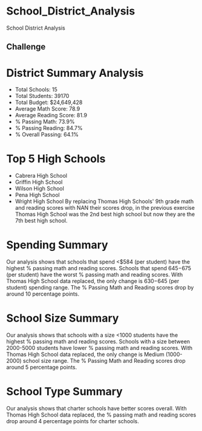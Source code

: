 # School_District_Analysis
School District Analysis
## Challenge
# District Summary Analysis
- Total Schools: 15
- Total Students: 39170
- Total Budget: $24,649,428
- Average Math Score: 78.9
- Average Reading Score: 81.9
- % Passing Math: 73.9%
- % Passing Reading: 84.7%
- % Overall Passing: 64.1%
# Top 5 High Schools
- Cabrera High School
- Griffin High School
- Wilson High School
- Pena High School
- Wright High School 
By replacing Thomas High Schools' 9th grade math and reading scores with NAN their scores drop, in the previous exercise Thomas High School was the 2nd best high school but now they are the 7th best high school. 
# Spending Summary
Our analysis shows that schools that spend <$584 (per student) have the highest % passing math and reading scores. Schools that spend $645-$675 (per student) have the worst % passing math and reading scores. With Thomas High School data replaced, the only change is $630-$645 (per student) spending range. The % Passing Math and Reading scores drop by around 10 percentage points. 
# School Size Summary
Our analysis shows that schools with a size <1000 students have the highest % passing math and reading scores. Schools with a size between 2000-5000 students have lower % passing math and reading scores. With Thomas High School data replaced, the only change is Medium (1000-2000) school size range. The % Passing Math and Reading scores drop around 5 percentage points. 
# School Type Summary
Our analysis shows that charter schools have better scores overall. With Thomas High School data replaced, the % passing math and reading scores drop around 4 percentage points for charter schools. 

